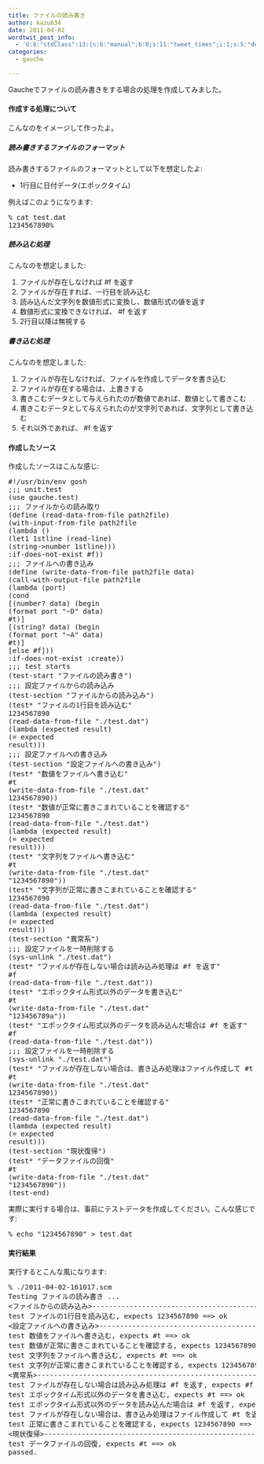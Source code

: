 ```yaml
---
title: ファイルの読み書き
author: kazu634
date: 2011-04-02
wordtwit_post_info:
  - 'O:8:"stdClass":13:{s:6:"manual";b:0;s:11:"tweet_times";i:1;s:5:"delay";i:0;s:7:"enabled";i:1;s:10:"separation";s:2:"60";s:7:"version";s:3:"3.7";s:14:"tweet_template";b:0;s:6:"status";i:2;s:6:"result";a:0:{}s:13:"tweet_counter";i:2;s:13:"tweet_log_ids";a:1:{i:0;i:5421;}s:9:"hash_tags";a:0:{}s:8:"accounts";a:1:{i:0;s:7:"kazu634";}}'
categories:
  - gauche

---
```

<div class="section">
<p>
    Gaucheでファイルの読み書きをする場合の処理を作成してみました。
</p>
  
<h4>
    作成する処理について
</h4>
  
<p>
    こんなのをイメージして作ったよ。
</p>
  
<h5>
    読み書きするファイルのフォーマット
</h5>
  
<p>
    読み書きするファイルのフォーマットとして以下を想定したよ:
</p>
  
<ul>
<li>
      1行目に日付データ(エポックタイム)
</li>
</ul>
  
<p>
    例えばこのようになります:
</p>
  
<pre class="syntax-highlight">
% cat <span class="synStatement">test</span>.dat
<span class="synConstant">1234567890</span>%
</pre>
  
<h5>
    読み込む処理
</h5>
  
<p>
    こんなのを想定しました:
</p>
  
<ol>
<li>
      ファイルが存在しなければ #f を返す
</li>
<li>
      ファイルが存在すれば、一行目を読み込む
</li>
<li>
      読み込んだ文字列を数値形式に変換し、数値形式の値を返す
</li>
<li>
      数値形式に変換できなければ、 #f を返す
</li>
<li>
      2行目以降は無視する
</li>
</ol>
  
<h5>
    書き込む処理
</h5>
  
<p>
    こんなのを想定しました:
</p>
  
<ol>
<li>
      ファイルが存在しなければ、ファイルを作成してデータを書き込む
</li>
<li>
      ファイルが存在する場合は、上書きする
</li>
<li>
      書きこむデータとして与えられたのが数値であれば、数値として書きこむ
</li>
<li>
      書きこむデータとして与えられたのが文字列であれば、文字列として書き込む
</li>
<li>
      それ以外であれば、 #f を返す
</li>
</ol>
  
<h4>
    作成したソース
</h4>
  
<p>
    作成したソースはこんな感じ:
</p>
  
<pre class="syntax-highlight">
#!/usr/bin/env gosh
<span class="synComment">;;; unit.test</span>
<span class="synSpecial">(</span>use gauche.test<span class="synSpecial">)</span>
<span class="synComment">;;; ファイルからの読み取り</span>
<span class="synSpecial">(</span>define <span class="synSpecial">(</span>read-data-from-file path2file<span class="synSpecial">)</span>
<span class="synSpecial">(</span>with-input-from-file path2file
<span class="synSpecial">(</span><span class="synStatement">lambda</span> <span class="synSpecial">()</span>
<span class="synSpecial">(</span>let1 <span class="synConstant">1</span>stline <span class="synSpecial">(</span><span class="synStatement">read-line</span><span class="synSpecial">)</span>
<span class="synSpecial">(</span>string-&#62;number <span class="synConstant">1</span>stline<span class="synSpecial">)))</span>
<span class="synType">:if-does-not-exist</span> #f<span class="synSpecial">))</span>
<span class="synComment">;;; ファイルへの書き込み</span>
<span class="synSpecial">(</span>define <span class="synSpecial">(</span>write-data-from-file path2file data<span class="synSpecial">)</span>
<span class="synSpecial">(</span>call-with-output-file path2file
<span class="synSpecial">(</span><span class="synStatement">lambda</span> <span class="synSpecial">(</span>port<span class="synSpecial">)</span>
<span class="synSpecial">(</span><span class="synStatement">cond</span>
[<span class="synSpecial">(</span><span class="synStatement">number</span>? data<span class="synSpecial">)</span> <span class="synSpecial">(</span>begin
<span class="synSpecial">(</span><span class="synStatement">format</span> port <span class="synConstant">&#34;~D&#34;</span> data<span class="synSpecial">)</span>
#t<span class="synSpecial">)</span>]
[<span class="synSpecial">(</span><span class="synStatement">string</span>? data<span class="synSpecial">)</span> <span class="synSpecial">(</span>begin
<span class="synSpecial">(</span><span class="synStatement">format</span> port <span class="synConstant">&#34;~A&#34;</span> data<span class="synSpecial">)</span>
#t<span class="synSpecial">)</span>]
[else #f]<span class="synSpecial">))</span>
<span class="synType">:if-does-not-exist</span> <span class="synType">:create</span><span class="synSpecial">))</span>
<span class="synComment">;;; test starts</span>
<span class="synSpecial">(</span>test-start <span class="synConstant">&#34;ファイルの読み書き&#34;</span><span class="synSpecial">)</span>
<span class="synComment">;;; 設定ファイルからの読み込み</span>
<span class="synSpecial">(</span>test-section <span class="synConstant">&#34;ファイルからの読み込み&#34;</span><span class="synSpecial">)</span>
<span class="synSpecial">(</span>test* <span class="synConstant">&#34;ファイルの1行目を読み込む&#34;</span>
<span class="synConstant">1234567890</span>
<span class="synSpecial">(</span>read-data-from-file <span class="synConstant">&#34;./test.dat&#34;</span><span class="synSpecial">)</span>
<span class="synSpecial">(</span><span class="synStatement">lambda</span> <span class="synSpecial">(</span>expected result<span class="synSpecial">)</span>
<span class="synSpecial">(</span><span class="synStatement">=</span> expected
result<span class="synSpecial">)))</span>
<span class="synComment">;;; 設定ファイルへの書き込み</span>
<span class="synSpecial">(</span>test-section <span class="synConstant">&#34;設定ファイルへの書き込み&#34;</span><span class="synSpecial">)</span>
<span class="synSpecial">(</span>test* <span class="synConstant">&#34;数値をファイルへ書き込む&#34;</span>
#t
<span class="synSpecial">(</span>write-data-from-file <span class="synConstant">&#34;./test.dat&#34;</span>
<span class="synConstant">1234567890</span><span class="synSpecial">))</span>
<span class="synSpecial">(</span>test* <span class="synConstant">&#34;数値が正常に書きこまれていることを確認する&#34;</span>
<span class="synConstant">1234567890</span>
<span class="synSpecial">(</span>read-data-from-file <span class="synConstant">&#34;./test.dat&#34;</span><span class="synSpecial">)</span>
<span class="synSpecial">(</span><span class="synStatement">lambda</span> <span class="synSpecial">(</span>expected result<span class="synSpecial">)</span>
<span class="synSpecial">(</span><span class="synStatement">=</span> expected
result<span class="synSpecial">)))</span>
<span class="synSpecial">(</span>test* <span class="synConstant">&#34;文字列をファイルへ書き込む&#34;</span>
#t
<span class="synSpecial">(</span>write-data-from-file <span class="synConstant">&#34;./test.dat&#34;</span>
<span class="synConstant">&#34;1234567890&#34;</span><span class="synSpecial">))</span>
<span class="synSpecial">(</span>test* <span class="synConstant">&#34;文字列が正常に書きこまれていることを確認する&#34;</span>
<span class="synConstant">1234567890</span>
<span class="synSpecial">(</span>read-data-from-file <span class="synConstant">&#34;./test.dat&#34;</span><span class="synSpecial">)</span>
<span class="synSpecial">(</span><span class="synStatement">lambda</span> <span class="synSpecial">(</span>expected result<span class="synSpecial">)</span>
<span class="synSpecial">(</span><span class="synStatement">=</span> expected
result<span class="synSpecial">)))</span>
<span class="synSpecial">(</span>test-section <span class="synConstant">&#34;異常系&#34;</span><span class="synSpecial">)</span>
<span class="synComment">;;; 設定ファイルを一時削除する</span>
<span class="synSpecial">(</span>sys-unlink <span class="synConstant">&#34;./test.dat&#34;</span><span class="synSpecial">)</span>
<span class="synSpecial">(</span>test* <span class="synConstant">&#34;ファイルが存在しない場合は読み込み処理は #f を返す&#34;</span>
#f
<span class="synSpecial">(</span>read-data-from-file <span class="synConstant">&#34;./test.dat&#34;</span><span class="synSpecial">))</span>
<span class="synSpecial">(</span>test* <span class="synConstant">&#34;エポックタイム形式以外のデータを書き込む&#34;</span>
#t
<span class="synSpecial">(</span>write-data-from-file <span class="synConstant">&#34;./test.dat&#34;</span>
<span class="synConstant">&#34;123456789a&#34;</span><span class="synSpecial">))</span>
<span class="synSpecial">(</span>test* <span class="synConstant">&#34;エポックタイム形式以外のデータを読み込んだ場合は #f を返す&#34;</span>
#f
<span class="synSpecial">(</span>read-data-from-file <span class="synConstant">&#34;./test.dat&#34;</span><span class="synSpecial">))</span>
<span class="synComment">;;; 設定ファイルを一時削除する</span>
<span class="synSpecial">(</span>sys-unlink <span class="synConstant">&#34;./test.dat&#34;</span><span class="synSpecial">)</span>
<span class="synSpecial">(</span>test* <span class="synConstant">&#34;ファイルが存在しない場合は、書き込み処理はファイル作成して #t を返す&#34;</span>
#t
<span class="synSpecial">(</span>write-data-from-file <span class="synConstant">&#34;./test.dat&#34;</span>
<span class="synConstant">1234567890</span><span class="synSpecial">))</span>
<span class="synSpecial">(</span>test* <span class="synConstant">&#34;正常に書きこまれていることを確認する&#34;</span>
<span class="synConstant">1234567890</span>
<span class="synSpecial">(</span>read-data-from-file <span class="synConstant">&#34;./test.dat&#34;</span><span class="synSpecial">)</span>
<span class="synSpecial">(</span><span class="synStatement">lambda</span> <span class="synSpecial">(</span>expected result<span class="synSpecial">)</span>
<span class="synSpecial">(</span><span class="synStatement">=</span> expected
result<span class="synSpecial">)))</span>
<span class="synSpecial">(</span>test-section <span class="synConstant">&#34;現状復帰&#34;</span><span class="synSpecial">)</span>
<span class="synSpecial">(</span>test* <span class="synConstant">&#34;データファイルの回復&#34;</span>
#t
<span class="synSpecial">(</span>write-data-from-file <span class="synConstant">&#34;./test.dat&#34;</span>
<span class="synConstant">&#34;1234567890&#34;</span><span class="synSpecial">))</span>
<span class="synSpecial">(</span>test-end<span class="synSpecial">)</span>
</pre>
  
<p>
    実際に実行する場合は、事前にテストデータを作成してください。こんな感じです:
</p>
  
<pre class="syntax-highlight">
% <span class="synStatement">echo</span><span class="synConstant"> </span><span class="synStatement">&#34;</span><span class="synConstant">1234567890</span><span class="synStatement">&#34;</span><span class="synConstant"> </span><span class="synStatement">&#62;</span> <span class="synStatement">test</span>.dat
</pre>
  
<h4>
    実行結果
</h4>
  
<p>
    実行するとこんな風になります:
</p>
  
<pre class="syntax-highlight">
% ./<span class="synConstant">2011-04-02-161017</span>.scm
Testing ファイルの読み書き ...
<span class="synStatement">&#60;</span>ファイルからの読み込み<span class="synStatement">&#62;</span>------------------------------------------------------------------
<span class="synStatement">test</span> ファイルの<span class="synConstant">1</span>行目を読み込む, expects <span class="synConstant">1234567890</span> <span class="synStatement">==&#62;</span> ok
<span class="synStatement">&#60;</span>設定ファイルへの書き込み<span class="synStatement">&#62;</span>-----------------------------------------------------------------
<span class="synStatement">test</span> 数値をファイルへ書き込む, expects<span class="synComment"> #t ==&#62; ok</span>
<span class="synStatement">test</span> 数値が正常に書きこまれていることを確認する, expects <span class="synConstant">1234567890</span> <span class="synStatement">==&#62;</span> ok
<span class="synStatement">test</span> 文字列をファイルへ書き込む, expects<span class="synComment"> #t ==&#62; ok</span>
<span class="synStatement">test</span> 文字列が正常に書きこまれていることを確認する, expects <span class="synConstant">1234567890</span> <span class="synStatement">==&#62;</span> ok
<span class="synStatement">&#60;</span>異常系<span class="synStatement">&#62;</span>--------------------------------------------------------------------------
<span class="synStatement">test</span> ファイルが存在しない場合は読み込み処理は<span class="synComment"> #f を返す, expects #f ==&#62; ok</span>
<span class="synStatement">test</span> エポックタイム形式以外のデータを書き込む, expects<span class="synComment"> #t ==&#62; ok</span>
<span class="synStatement">test</span> エポックタイム形式以外のデータを読み込んだ場合は<span class="synComment"> #f を返す, expects #f ==&#62; ok</span>
<span class="synStatement">test</span> ファイルが存在しない場合は、書き込み処理はファイル作成して<span class="synComment"> #t を返す, expects #t ==&#62; ok</span>
<span class="synStatement">test</span> 正常に書きこまれていることを確認する, expects <span class="synConstant">1234567890</span> <span class="synStatement">==&#62;</span> ok
<span class="synStatement">&#60;</span>現状復帰<span class="synStatement">&#62;</span>-------------------------------------------------------------------------
<span class="synStatement">test</span> データファイルの回復, expects<span class="synComment"> #t ==&#62; ok</span>
passed.
</pre>
</div>
